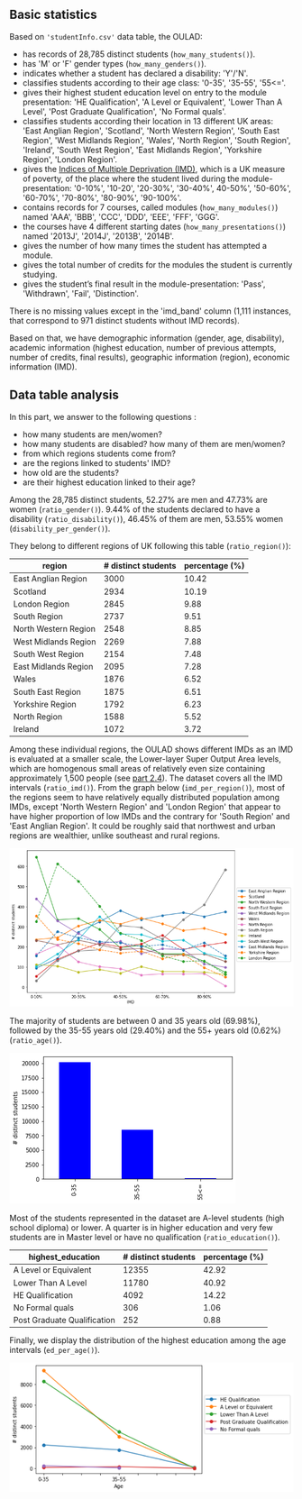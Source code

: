 

## Basic statistics
Based on `'studentInfo.csv'` data table, the OULAD:
- has records of 28,785 distinct students (`how_many_students()`).
- has 'M' or 'F' gender types (`how_many_genders()`).
- indicates whether a student has declared a disability: 'Y'/'N'.
- classifies students according to their age class: '0-35', '35-55', '55<='.
- gives their highest student education level on entry to the module presentation: 'HE Qualification', 'A Level or Equivalent', 'Lower Than A Level', 'Post Graduate Qualification', 'No Formal quals'.
- classifies students according their location in 13 different UK areas: 'East Anglian Region', 'Scotland', 'North Western Region', 'South East Region', 'West Midlands Region', 'Wales', 'North Region', 'South Region', 'Ireland', 'South West Region', 'East Midlands Region', 'Yorkshire Region', 'London Region'.
- gives the [Indices of Multiple Deprivation (IMD)](https://www.warrington.gov.uk/sites/default/files/2019-09/english-indices-of-deprivation-2015-research-report.pdf), which is a UK measure of poverty, of the place where the student lived during the module-presentation: '0-10%', '10-20', '20-30%', '30-40%', 40-50%', '50-60%', '60-70%', '70-80%', '80-90%', '90-100%'.
- contains records for 7 courses, called modules (`how_many_modules()`) named 'AAA', 'BBB', 'CCC', 'DDD', 'EEE', 'FFF', 'GGG'.
- the courses have 4 different starting dates (`how_many_presentations()`) named '2013J', '2014J', '2013B', '2014B'.
- gives the number of how many times the student has attempted a module.
- gives the total number of credits for the modules the student is currently studying.
- gives the student’s final result in the module-presentation: 'Pass', 'Withdrawn', 'Fail', 'Distinction'.

There is no missing values except in the 'imd_band' column (1,111 instances, that correspond to 971 distinct students without IMD records).

Based on that, we have demographic information (gender, age, disability), academic information (highest education, number of previous attempts, number of credits, final results), geographic information (region), economic information (IMD).

## Data table analysis

In this part, we answer to the following questions :
* how many students are men/women?
* how many students are disabled? how many of them are men/women?
* from which regions students come from?
* are the regions linked to students' IMD?
* how old are the students?
* are their highest education linked to their age?

Among the 28,785 distinct students, 52.27% are men and 47.73% are women (`ratio_gender()`). 9.44% of the students declared to have a disability (`ratio_disability()`), 46.45% of them are men, 53.55% women (`disability_per_gender()`).

They belong to different regions of UK following this table (`ratio_region()`):

|region               |  # distinct students  |  percentage (%) |
|-------------------- | --------------------- | ----------------|
|East Anglian Region  |                  3000 |            10.42|
|Scotland             |                  2934 |            10.19|
|London Region        |                  2845 |             9.88|
|South Region         |                  2737 |             9.51|
|North Western Region |                  2548 |             8.85|
|West Midlands Region |                  2269 |             7.88|
|South West Region    |                  2154 |             7.48|
|East Midlands Region |                  2095 |             7.28|
|Wales                |                  1876 |             6.52|
|South East Region    |                  1875 |             6.51|
|Yorkshire Region     |                  1792 |             6.23|
|North Region         |                  1588 |             5.52|
|Ireland              |                  1072 |             3.72|

Among these individual regions, the OULAD shows different IMDs as an IMD is evaluated at a smaller scale, the Lower-layer Super Output Area levels, which are homogenous small areas of relatively even size containing approximately 1,500 people (see [part 2.4](https://www.warrington.gov.uk/sites/default/files/2019-09/english-indices-of-deprivation-2015-research-report.pdf)). The dataset covers all the IMD intervals (`ratio_imd()`). From the graph below (`imd_per_region()`), most of the regions seem to have relatively equally distributed population among IMDs, except 'North Western Region' and 'London Region' that appear to have higher proportion of low IMDs and the contrary for 'South Region' and 'East Anglian Region'. It could be roughly said that northwest and urban regions are wealthier, unlike southeast and rural regions.

![IMD per region](imd_per_region.png)

The majority of students are between 0 and 35 years old (69.98%), followed by the 35-55 years old (29.40%) and the 55+ years old (0.62%) (`ratio_age()`).

![Age band](age_band.png)

Most of the students represented in the dataset are A-level students (high school diploma) or lower. A quarter is in higher education and very few students are in Master level or have no qualification (`ratio_education()`).

|highest_education          |    # distinct students   | percentage (%)|
|--------------------------- | ---------------------  |----------------|
|A Level or Equivalent                 |       12355          |   42.92|
|Lower Than A Level        |                   11780       |      40.92|
|HE Qualification                    |          4092      |       14.22|
|No Formal quals                |                306      |        1.06|
|Post Graduate Qualification               |     252        |      0.88|

Finally, we display the distribution of the highest education among the age intervals (`ed_per_age()`).

![Education per age band](ed_per_age.png)
